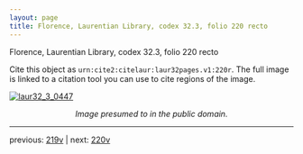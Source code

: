 ```yaml
---
layout: page
title: Florence, Laurentian Library, codex 32.3, folio 220 recto
---
```


Florence, Laurentian Library, codex 32.3, folio 220 recto

Cite this object as `urn:cite2:citelaur:laur32pages.v1:220r`.  The full image is linked to a citation tool you can use to cite regions of the image.

[![laur32_3_0447](http://www.homermultitext.org/iipsrv?IIIF=/project/homer/pyramidal/deepzoom/citelaur/laur32imgs/v1/laur32_3_0447.tif/full/800,/0/default.jpg)](http://www.homermultitext.org/ict2/?urn=urn:cite2:citelaur:laur32imgs.v1:laur32_3_0447) 

<p style="text-align: center; font-style: italic;">Image presumed to in the public domain.</p>

---

previous: [219v](../219v/) | next: [220v](../220v/)